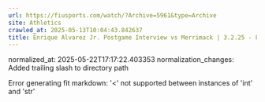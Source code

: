 ```yaml
---
url: https://fiusports.com/watch/?Archive=5961&type=Archive
site: Athletics
crawled_at: 2025-05-13T10:04:43.842637
title: Enrique Alvarez Jr. Postgame Interview vs Merrimack | 3.2.25 - FIU Athletics
---
```

normalized_at: 2025-05-22T17:17:22.403353
normalization_changes: Added trailing slash to directory path

Error generating fit markdown: '<' not supported between instances of 'int' and 'str'